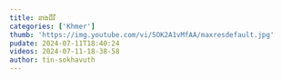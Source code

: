 ```yaml
---
title: នាងជីវី
categories: ['Khmer']
thumb: 'https://img.youtube.com/vi/5OK2A1vMfAA/maxresdefault.jpg'
pudate: 2024-07-11T18:40:24
videos: 2024-07-11-18-38-58
author: tin-sokhavuth
---
```

